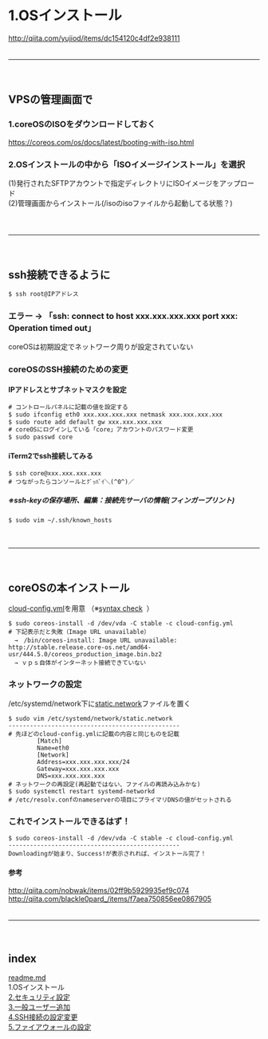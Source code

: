 # 1.OSインストール
http://qiita.com/yujiod/items/dc154120c4df2e938111  
　  
- - - 
　  
## VPSの管理画面で

### 1.coreOSのISOをダウンロードしておく
https://coreos.com/os/docs/latest/booting-with-iso.html  

### 2.OSインストールの中から「ISOイメージインストール」を選択
(1)発行されたSFTPアカウントで指定ディレクトリにISOイメージをアップロード  
(2)管理画面からインストール(/isoのisoファイルから起動してる状態？)  
　  
　  
- - - 
　  
## ssh接続できるように
```cmd
$ ssh root@IPアドレス
```

### エラー → 「ssh: connect to host xxx.xxx.xxx.xxx port xxx: Operation timed out」
coreOSは初期設定でネットワーク周りが設定されていない
　  
### coreOSのSSH接続のための変更
#### IPアドレスとサブネットマスクを設定
```cmd
# コントロールパネルに記載の値を設定する
$ sudo ifconfig eth0 xxx.xxx.xxx.xxx netmask xxx.xxx.xxx.xxx
$ sudo route add default gw xxx.xxx.xxx.xxx
# coreOSにログインしている「core」アカウントのパスワード変更
$ sudo passwd core
```
#### iTerm2でssh接続してみる
```
$ ssh core@xxx.xxx.xxx.xxx
# つながったらコンソールとｸﾞｯﾊﾞｲ＼(^0^)／
```
##### ※ssh-keyの保存場所、編集：接続先サーバの情報(フィンガープリント)
```
$ sudo vim ~/.ssh/known_hosts
```
　  
- - - 
　  
## coreOSの本インストール
[cloud-config.yml](https://github.com/IsabellaAzu/memo/blob/master/vps/cloud-config.yml)を用意 （※[syntax check](https://coreos.com/validate/)  ）

```
$ sudo coreos-install -d /dev/vda -C stable -c cloud-config.yml
# 下記表示だと失敗（Image URL unavailable）
　→　/bin/coreos-install: Image URL unavailable: http://stable.release.core-os.net/amd64-usr/444.5.0/coreos_production_image.bin.bz2
　→ ｖｐｓ自体がインターネット接続できていない
```
### ネットワークの設定
/etc/systemd/network下に[static.network](https://github.com/IsabellaAzu/memo/blob/master/vps/static.network)ファイルを置く  
```
$ sudo vim /etc/systemd/network/static.network
------------------------------------------------
# 先ほどのcloud-config.ymlに記載の内容と同じものを記載
        [Match]
        Name=eth0
        [Network]
        Address=xxx.xxx.xxx.xxx/24
        Gateway=xxx.xxx.xxx.xxx
        DNS=xxx.xxx.xxx.xxx
# ネットワークの再設定(再起動ではない、ファイルの再読み込みかな)
$ sudo systemctl restart systemd-networkd
# /etc/resolv.confのnameserverの項目にプライマリDNSの値がセットされる
```

### これでインストールできるはず！
```
$ sudo coreos-install -d /dev/vda -C stable -c cloud-config.yml
------------------------------------------------
Downloadingが始まり、Success!が表示されれば、インストール完了！
```


#### 参考
http://qiita.com/nobwak/items/02ff9b5929935ef9c074  
http://qiita.com/blackle0pard_/items/f7aea750856ee0867905  
　  
- - - 
　  
## index
<a href="./readme.md">readme.md</a>  
1.OSインストール  
<a href="./2.セキュリティ設定.md">2.セキュリティ設定</a>  
<a href="./3.一般ユーザー追加.md">3.一般ユーザー追加</a>  
<a href="./4.SSH接続の設定変更.md">4.SSH接続の設定変更</a>  
<a href="./5.ファイアウォールの設定.md">5.ファイアウォールの設定</a>  



